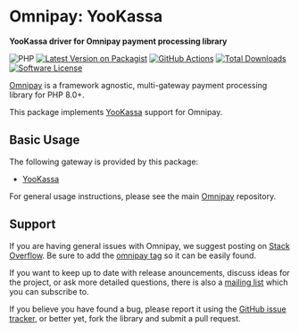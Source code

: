 # Omnipay: YooKassa

**YooKassa driver for Omnipay payment processing library**

![PHP][ico-php-support]
[![Latest Version on Packagist](https://img.shields.io/packagist/v/arhitov/omnipay-yookassa.svg)][link-packagist]
[![GitHub Actions](https://github.com/arhitov/omnipay-yookassa/workflows/Tests/badge.svg)][link-github-actions]
[![Total Downloads](https://img.shields.io/packagist/dt/arhitov/omnipay-yookassa.svg)][link-packagist]
[![Software License][ico-license]][link-license]

[Omnipay](https://github.com/omnipay/omnipay) is a framework agnostic, multi-gateway payment
processing library for PHP 8.0+.

This package implements [YooKassa](https://yookassa.ru/) support for Omnipay.

## Basic Usage

The following gateway is provided by this package:

* [YooKassa](https://yookassa.ru/)

For general usage instructions, please see the main [Omnipay](https://github.com/omnipay/omnipay) repository.

## Support

If you are having general issues with Omnipay, we suggest posting on
[Stack Overflow](http://stackoverflow.com/). Be sure to add the
[omnipay tag](http://stackoverflow.com/questions/tagged/omnipay) so it can be easily found.

If you want to keep up to date with release anouncements, discuss ideas for the project,
or ask more detailed questions, there is also a [mailing list](https://groups.google.com/forum/#!forum/omnipay) which
you can subscribe to.

If you believe you have found a bug, please report it using the [GitHub issue tracker](https://github.com/arhitov/omnipay-yookassa/issues),
or better yet, fork the library and submit a pull request.

[link-github]: https://github.com/arhitov/omnipay-yookassa
[link-github-actions]: https://github.com/arhitov/omnipay-yookassa/actions
[link-packagist]: https://packagist.org/packages/arhitov/omnipay-yookassa
[ico-php-support]: https://img.shields.io/badge/PHP-8.0+-blue.svg
[ico-license]: https://img.shields.io/badge/license-MIT-brightgreen.svg
[link-license]: LICENSE